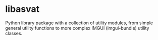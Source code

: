# libasvat
Python library package with a collection of utility modules, from simple general utility functions to more complex IMGUI (imgui-bundle) utility classes.
